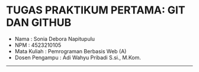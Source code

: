 # TUGAS PRAKTIKUM PERTAMA: GIT DAN GITHUB

- Nama           : Sonia Debora Napitupulu
- NPM            : 4523210105
- Mata Kuliah    : Pemrograman Berbasis Web (A)
- Dosen Pengampu : Adi Wahyu Pribadi S.si., M.Kom.

---
